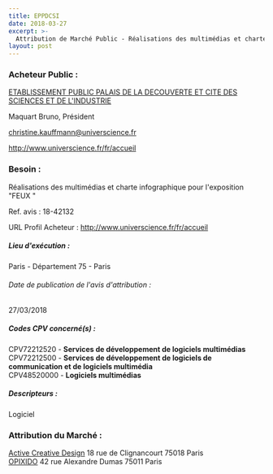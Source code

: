 ```yaml
---
title: EPPDCSI
date: 2018-03-27
excerpt: >-
  Attribution de Marché Public - Réalisations des multimédias et charte infographique pour l'exposition "FEUX "
layout: post
---
```


### Acheteur Public : 
<a href="/acheteur-139/siren-519587851"> ETABLISSEMENT PUBLIC PALAIS DE LA DECOUVERTE ET CITE DES SCIENCES ET DE L'INDUSTRIE</a><br/>

Maquart Bruno, Président

christine.kauffmann@universcience.fr


http://www.universcience.fr/fr/accueil
### Besoin :

Réalisations des multimédias et charte infographique pour l'exposition "FEUX "

Ref. avis : 18-42132

URL Profil Acheteur : http://www.universcience.fr/fr/accueil

##### Lieu d'exécution :

Paris - Département 75 - Paris

###### Date de publication de l'avis d'attribution : 
27/03/2018

##### Codes CPV concerné(s) :
CPV72212520 - **Services de développement de logiciels multimédias** <br/>
CPV72212500 - **Services de développement de logiciels de communication et de logiciels multimédia** <br/>
CPV48520000 - **Logiciels multimédias** <br/>

##### Descripteurs :
Logiciel <br/>

### Attribution du Marché :
<a href="/entreprise-576/siren-794826677"> Active Creative Design</a>    18 rue de Clignancourt 75018 Paris <br/>
<a href="/entreprise-556/siren-407768704"> OPIXIDO</a>    42 rue Alexandre Dumas 75011 Paris <br/>

